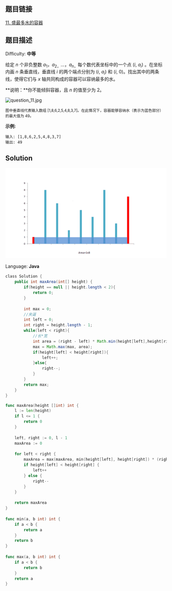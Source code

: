 ## 题目链接

[11\. 盛最多水的容器](https://leetcode-cn.com/problems/container-with-most-water/)

## 题目描述

Difficulty: **中等**

给定 _n_ 个非负整数 _a_<sub style="display: inline;">1</sub>，_a_<sub style="display: inline;">2，</sub>...，_a_<sub style="display: inline;">n，</sub>每个数代表坐标中的一个点 (_i_, _a<sub style="display: inline;">i</sub>_) 。在坐标内画 _n_ 条垂直线，垂直线 _i_ 的两个端点分别为 (_i_, _a<sub style="display: inline;">i</sub>_) 和 (_i_, 0)。找出其中的两条线，使得它们与 _x_ 轴共同构成的容器可以容纳最多的水。

**说明：**你不能倾斜容器，且 _n_ 的值至少为 2。

![question_11.jpg](https://aliyun-lc-upload.oss-cn-hangzhou.aliyuncs.com/aliyun-lc-upload/uploads/2018/07/25/question_11.jpg)

<small style="display: inline;">图中垂直线代表输入数组 [1,8,6,2,5,4,8,3,7]。在此情况下，容器能够容纳水（表示为蓝色部分）的最大值为 49。</small>

**示例:**

```
输入: [1,8,6,2,5,4,8,3,7]
输出: 49
```

## Solution

![剑指offer11.gif](../../_img/剑指offer11.gif)

Language: **Java**

```java
​class Solution {
    public int maxArea(int[] height) {
        if(height == null || height.length < 2){
            return 0;
        }

        int max = 0;
        //夹逼
        int left = 0;
        int right = height.length - 1;
        while(left < right){
            //长*宽
            int area = (right - left) * Math.min(height[left],height[right]);
            max = Math.max(max, area);
            if(height[left] < height[right]){
                left++;
            }else{
                right--;
            }
        }
        return max;
    }
}
```

```go
func maxArea(height []int) int {
    l := len(height)
    if l <= 1 {
        return 0
    }

    left, right := 0, l - 1
    maxArea := 0

    for left < right {
        maxArea = max(maxArea, min(height[left], height[right]) * (right - left))
        if height[left] < height[right] {
            left++
        } else {
            right--
        }
    }

    return maxArea
}

func min(a, b int) int {
    if a < b {
        return a
    }
    return b
}

func max(a, b int) int {
    if a < b {
        return b
    }
    return a
}
```